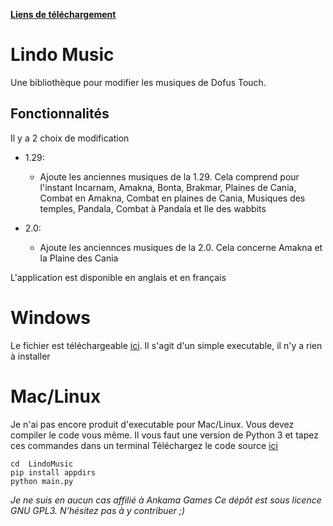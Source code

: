 **[Liens de téléchargement](https://github.com/HerelAdrastel/LindoMusic/releases/latest)**

# Lindo Music

Une bibliothèque pour modifier les musiques de Dofus Touch.


## Fonctionnalités

Il y a 2 choix de modification

- 1.29:
	- Ajoute les anciennes musiques de la 1.29. Cela comprend pour l'instant Incarnam, Amakna, Bonta, Brakmar, Plaines de Cania, Combat en Amakna, Combat en plaines de Cania, Musiques des temples, Pandala, Combat à Pandala et Ile des wabbits

- 2.0:
	- Ajoute les anciennces musiques de la 2.0. Cela concerne Amakna et la Plaine des Cania

L'application est disponible en anglais et en français

# Windows

Le fichier est téléchargeable [ici](https://github.com/HerelAdrastel/LindoMusic/releases/latest). Il s'agit d'un simple executable, il n'y a rien à installer

# Mac/Linux

Je n'ai pas encore produit d'executable pour Mac/Linux. Vous devez compiler le code vous même.
Il vous faut une version de Python 3 et tapez ces commandes dans un terminal
Téléchargez le code source [ici](https://github.com/HerelAdrastel/LindoMusic/releases/latest)
~~~
cd  LindoMusic
pip install appdirs
python main.py
~~~

*Je ne suis en aucun cas affilié à Ankama Games*
*Ce dépôt est sous licence GNU GPL3. N'hésitez pas à y contribuer ;)*
